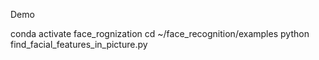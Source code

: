 Demo

conda activate face_rognization
cd ~/face_recognition/examples
python find_facial_features_in_picture.py

